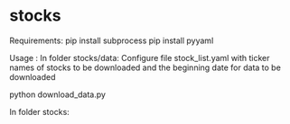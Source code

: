 # stocks
Requirements:
pip install subprocess
pip install pyyaml

Usage : 
In folder stocks/data:
Configure file stock_list.yaml with ticker names of stocks to be downloaded and the beginning date for data to be downloaded
 
python download_data.py


In folder stocks:

